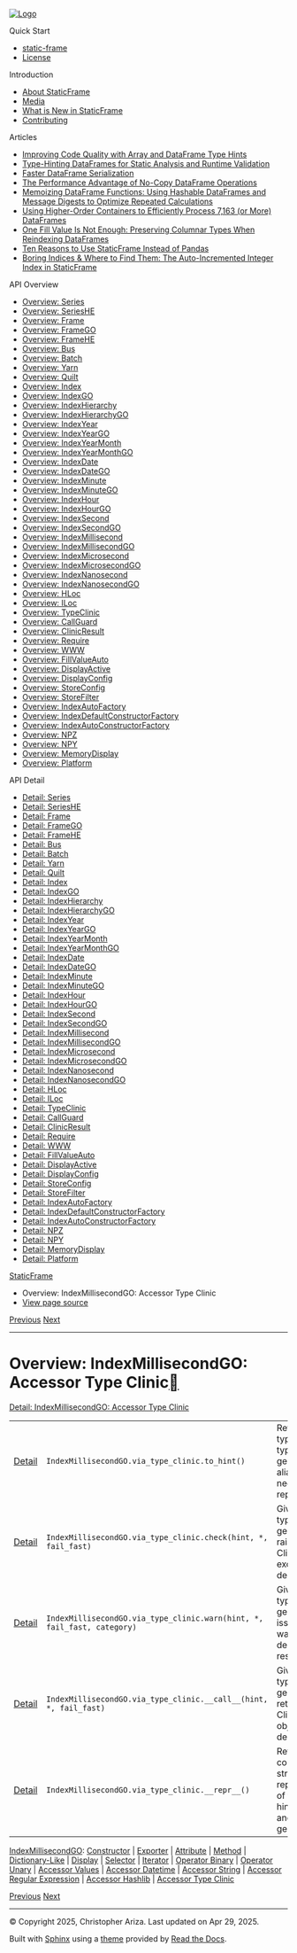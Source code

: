 [![Logo](../_static/sf-logo-web_icon-small.png)](../index.md)

Quick Start

* [static-frame](../readme.md)
* [License](../license.md)

Introduction

* [About StaticFrame](../intro.md)
* [Media](../intro.md#media)
* [What is New in StaticFrame](../new.md)
* [Contributing](../contributing.md)

Articles

* [Improving Code Quality with Array and DataFrame Type Hints](../articles/guard.md)
* [Type-Hinting DataFrames for Static Analysis and Runtime Validation](../articles/ftyping.md)
* [Faster DataFrame Serialization](../articles/serialize.md)
* [The Performance Advantage of No-Copy DataFrame Operations](../articles/no_copy.md)
* [Memoizing DataFrame Functions: Using Hashable DataFrames and Message Digests to Optimize Repeated Calculations](../articles/hash.md)
* [Using Higher-Order Containers to Efficiently Process 7,163 (or More) DataFrames](../articles/uhoc.md)
* [One Fill Value Is Not Enough: Preserving Columnar Types When Reindexing DataFrames](../articles/fill_value.md)
* [Ten Reasons to Use StaticFrame Instead of Pandas](../articles/upgrade.md)
* [Boring Indices & Where to Find Them: The Auto-Incremented Integer Index in StaticFrame](../articles/aiii.md)

API Overview

* [Overview: Series](series.md)
* [Overview: SeriesHE](series_he.md)
* [Overview: Frame](frame.md)
* [Overview: FrameGO](frame_go.md)
* [Overview: FrameHE](frame_he.md)
* [Overview: Bus](bus.md)
* [Overview: Batch](batch.md)
* [Overview: Yarn](yarn.md)
* [Overview: Quilt](quilt.md)
* [Overview: Index](index.md)
* [Overview: IndexGO](index_go.md)
* [Overview: IndexHierarchy](index_hierarchy.md)
* [Overview: IndexHierarchyGO](index_hierarchy_go.md)
* [Overview: IndexYear](index_year.md)
* [Overview: IndexYearGO](index_year_go.md)
* [Overview: IndexYearMonth](index_year_month.md)
* [Overview: IndexYearMonthGO](index_year_month_go.md)
* [Overview: IndexDate](index_date.md)
* [Overview: IndexDateGO](index_date_go.md)
* [Overview: IndexMinute](index_minute.md)
* [Overview: IndexMinuteGO](index_minute_go.md)
* [Overview: IndexHour](index_hour.md)
* [Overview: IndexHourGO](index_hour_go.md)
* [Overview: IndexSecond](index_second.md)
* [Overview: IndexSecondGO](index_second_go.md)
* [Overview: IndexMillisecond](index_millisecond.md)
* [Overview: IndexMillisecondGO](index_millisecond_go.md)
* [Overview: IndexMicrosecond](index_microsecond.md)
* [Overview: IndexMicrosecondGO](index_microsecond_go.md)
* [Overview: IndexNanosecond](index_nanosecond.md)
* [Overview: IndexNanosecondGO](index_nanosecond_go.md)
* [Overview: HLoc](hloc.md)
* [Overview: ILoc](iloc.md)
* [Overview: TypeClinic](type_clinic.md)
* [Overview: CallGuard](call_guard.md)
* [Overview: ClinicResult](clinic_result.md)
* [Overview: Require](require.md)
* [Overview: WWW](www.md)
* [Overview: FillValueAuto](fill_value_auto.md)
* [Overview: DisplayActive](display_active.md)
* [Overview: DisplayConfig](display_config.md)
* [Overview: StoreConfig](store_config.md)
* [Overview: StoreFilter](store_filter.md)
* [Overview: IndexAutoFactory](index_auto_factory.md)
* [Overview: IndexDefaultConstructorFactory](index_default_constructor_factory.md)
* [Overview: IndexAutoConstructorFactory](index_auto_constructor_factory.md)
* [Overview: NPZ](npz.md)
* [Overview: NPY](npy.md)
* [Overview: MemoryDisplay](memory_display.md)
* [Overview: Platform](platform.md)

API Detail

* [Detail: Series](../api_detail/series.md)
* [Detail: SeriesHE](../api_detail/series_he.md)
* [Detail: Frame](../api_detail/frame.md)
* [Detail: FrameGO](../api_detail/frame_go.md)
* [Detail: FrameHE](../api_detail/frame_he.md)
* [Detail: Bus](../api_detail/bus.md)
* [Detail: Batch](../api_detail/batch.md)
* [Detail: Yarn](../api_detail/yarn.md)
* [Detail: Quilt](../api_detail/quilt.md)
* [Detail: Index](../api_detail/index.md)
* [Detail: IndexGO](../api_detail/index_go.md)
* [Detail: IndexHierarchy](../api_detail/index_hierarchy.md)
* [Detail: IndexHierarchyGO](../api_detail/index_hierarchy_go.md)
* [Detail: IndexYear](../api_detail/index_year.md)
* [Detail: IndexYearGO](../api_detail/index_year_go.md)
* [Detail: IndexYearMonth](../api_detail/index_year_month.md)
* [Detail: IndexYearMonthGO](../api_detail/index_year_month_go.md)
* [Detail: IndexDate](../api_detail/index_date.md)
* [Detail: IndexDateGO](../api_detail/index_date_go.md)
* [Detail: IndexMinute](../api_detail/index_minute.md)
* [Detail: IndexMinuteGO](../api_detail/index_minute_go.md)
* [Detail: IndexHour](../api_detail/index_hour.md)
* [Detail: IndexHourGO](../api_detail/index_hour_go.md)
* [Detail: IndexSecond](../api_detail/index_second.md)
* [Detail: IndexSecondGO](../api_detail/index_second_go.md)
* [Detail: IndexMillisecond](../api_detail/index_millisecond.md)
* [Detail: IndexMillisecondGO](../api_detail/index_millisecond_go.md)
* [Detail: IndexMicrosecond](../api_detail/index_microsecond.md)
* [Detail: IndexMicrosecondGO](../api_detail/index_microsecond_go.md)
* [Detail: IndexNanosecond](../api_detail/index_nanosecond.md)
* [Detail: IndexNanosecondGO](../api_detail/index_nanosecond_go.md)
* [Detail: HLoc](../api_detail/hloc.md)
* [Detail: ILoc](../api_detail/iloc.md)
* [Detail: TypeClinic](../api_detail/type_clinic.md)
* [Detail: CallGuard](../api_detail/call_guard.md)
* [Detail: ClinicResult](../api_detail/clinic_result.md)
* [Detail: Require](../api_detail/require.md)
* [Detail: WWW](../api_detail/www.md)
* [Detail: FillValueAuto](../api_detail/fill_value_auto.md)
* [Detail: DisplayActive](../api_detail/display_active.md)
* [Detail: DisplayConfig](../api_detail/display_config.md)
* [Detail: StoreConfig](../api_detail/store_config.md)
* [Detail: StoreFilter](../api_detail/store_filter.md)
* [Detail: IndexAutoFactory](../api_detail/index_auto_factory.md)
* [Detail: IndexDefaultConstructorFactory](../api_detail/index_default_constructor_factory.md)
* [Detail: IndexAutoConstructorFactory](../api_detail/index_auto_constructor_factory.md)
* [Detail: NPZ](../api_detail/npz.md)
* [Detail: NPY](../api_detail/npy.md)
* [Detail: MemoryDisplay](../api_detail/memory_display.md)
* [Detail: Platform](../api_detail/platform.md)

[StaticFrame](../index.md)

* Overview: IndexMillisecondGO: Accessor Type Clinic
* [View page source](../_sources/api_overview/index_millisecond_go-accessor_type_clinic.rst.txt)

[Previous](index_millisecond_go-accessor_hashlib.md "Overview: IndexMillisecondGO: Accessor Hashlib")
[Next](index_microsecond-constructor.md "Overview: IndexMicrosecond: Constructor")

---

# Overview: IndexMillisecondGO: Accessor Type Clinic[](#overview-indexmillisecondgo-accessor-type-clinic "Link to this heading")

[Detail: IndexMillisecondGO: Accessor Type Clinic](../api_detail/index_millisecond_go-accessor_type_clinic.md#api-detail-indexmillisecondgo-accessor-type-clinic)

|  |  |  |
| --- | --- | --- |
| [Detail](../api_detail/index_millisecond_go-accessor_type_clinic.md#api-sig-indexmillisecondgo-via-type-clinic-to-hint) | `IndexMillisecondGO.via_type_clinic.to_hint()` | Return the type hint (the type and/or generic aliases necessary) to represent th… |
| [Detail](../api_detail/index_millisecond_go-accessor_type_clinic.md#api-sig-indexmillisecondgo-via-type-clinic-check) | `IndexMillisecondGO.via_type_clinic.check(hint, *, fail_fast)` | Given a hint (a type and/or generic alias), raise a ClinicError exception descri… |
| [Detail](../api_detail/index_millisecond_go-accessor_type_clinic.md#api-sig-indexmillisecondgo-via-type-clinic-warn) | `IndexMillisecondGO.via_type_clinic.warn(hint, *, fail_fast, category)` | Given a hint (a type and/or generic alias), issue a warning describing the resul… |
| [Detail](../api_detail/index_millisecond_go-accessor_type_clinic.md#api-sig-indexmillisecondgo-via-type-clinic-call) | `IndexMillisecondGO.via_type_clinic.__call__(hint, *, fail_fast)` | Given a hint (a type and/or generic alias), return a ClinicResult object describ… |
| [Detail](../api_detail/index_millisecond_go-accessor_type_clinic.md#api-sig-indexmillisecondgo-via-type-clinic-repr) | `IndexMillisecondGO.via_type_clinic.__repr__()` | Return a compact string representation of the type hint (the type and/or generic… |

[IndexMillisecondGO](index_millisecond_go.md#api-overview-indexmillisecondgo): [Constructor](index_millisecond_go-constructor.md#api-overview-indexmillisecondgo-constructor) | [Exporter](index_millisecond_go-exporter.md#api-overview-indexmillisecondgo-exporter) | [Attribute](index_millisecond_go-attribute.md#api-overview-indexmillisecondgo-attribute) | [Method](index_millisecond_go-method.md#api-overview-indexmillisecondgo-method) | [Dictionary-Like](index_millisecond_go-dictionary_like.md#api-overview-indexmillisecondgo-dictionary-like) | [Display](index_millisecond_go-display.md#api-overview-indexmillisecondgo-display) | [Selector](index_millisecond_go-selector.md#api-overview-indexmillisecondgo-selector) | [Iterator](index_millisecond_go-iterator.md#api-overview-indexmillisecondgo-iterator) | [Operator Binary](index_millisecond_go-operator_binary.md#api-overview-indexmillisecondgo-operator-binary) | [Operator Unary](index_millisecond_go-operator_unary.md#api-overview-indexmillisecondgo-operator-unary) | [Accessor Values](index_millisecond_go-accessor_values.md#api-overview-indexmillisecondgo-accessor-values) | [Accessor Datetime](index_millisecond_go-accessor_datetime.md#api-overview-indexmillisecondgo-accessor-datetime) | [Accessor String](index_millisecond_go-accessor_string.md#api-overview-indexmillisecondgo-accessor-string) | [Accessor Regular Expression](index_millisecond_go-accessor_regular_expression.md#api-overview-indexmillisecondgo-accessor-regular-expression) | [Accessor Hashlib](index_millisecond_go-accessor_hashlib.md#api-overview-indexmillisecondgo-accessor-hashlib) | [Accessor Type Clinic](#api-overview-indexmillisecondgo-accessor-type-clinic)

[Previous](index_millisecond_go-accessor_hashlib.md "Overview: IndexMillisecondGO: Accessor Hashlib")
[Next](index_microsecond-constructor.md "Overview: IndexMicrosecond: Constructor")

---

© Copyright 2025, Christopher Ariza.
Last updated on Apr 29, 2025.

Built with [Sphinx](https://www.sphinx-doc.org/) using a
[theme](https://github.com/readthedocs/sphinx_rtd_theme)
provided by [Read the Docs](https://readthedocs.org).